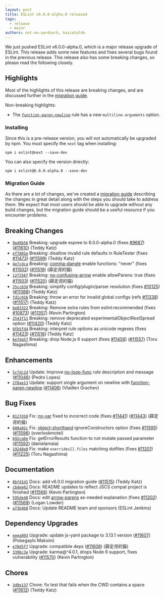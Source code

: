 ```yaml
---
layout: post
title: ESLint v6.0.0-alpha.0 released
tags:
  - release
  - major
authors: not-an-aardvark, kaicataldo
---
```


We just pushed ESLint v6.0.0-alpha.0, which is a major release upgrade of ESLint. This release adds some new features and fixes several bugs found in the previous release. This release also has some breaking changes, so please read the following closely.




## Highlights

Most of the highlights of this release are breaking changes, and are discussed further in the [migration guide](/docs/6.0.0/user-guide/migrating-to-6.0.0).

Non-breaking highlights:

* The [`function-paren-newline`](/docs/rules/function-paren-newline) rule has a new `multiline-arguments` option.

### Installing

Since this is a pre-release version, you will not automatically be upgraded by npm. You must specify the `next` tag when installing:

```
npm i eslint@next --save-dev
```

You can also specify the version directly:

```
npm i eslint@6.0.0-alpha.0 --save-dev
```

### Migration Guide

As there are a lot of changes, we've created a [migration guide](/docs/6.0.0/user-guide/migrating-to-6.0.0) describing the changes in great detail along with the steps you should take to address them. We expect that most users should be able to upgrade without any build changes, but the migration guide should be a useful resource if you encounter problems.




## Breaking Changes


* [`9e49b56`](https://github.com/eslint/eslint/commit/9e49b56c08fd0e449fddab45dfeb0da8d918b460) Breaking: upgrade espree to 6.0.0-alpha.0 (fixes [#9687](https://github.com/eslint/eslint/issues/9687)) ([#11610](https://github.com/eslint/eslint/issues/11610)) (Teddy Katz)
* [`ef7801e`](https://github.com/eslint/eslint/commit/ef7801ea510e12a9ca4963bcc8ec7e3aacc75ff0) Breaking: disallow invalid rule defaults in RuleTester (fixes [#11473](https://github.com/eslint/eslint/issues/11473)) ([#11599](https://github.com/eslint/eslint/issues/11599)) (Teddy Katz)
* [`4e7cdca`](https://github.com/eslint/eslint/commit/4e7cdca571632a3f3c32b39eb03022fe88ca8b30) Breaking: [comma-dangle](/docs/rules/comma-dangle) enable functions: "never" (fixes [#11502](https://github.com/eslint/eslint/issues/11502)) ([#11519](https://github.com/eslint/eslint/issues/11519)) (薛定谔的猫)
* [`12f256f`](https://github.com/eslint/eslint/commit/12f256f22534c4a4e1ca0ba54c37c6db81441461) Breaking: [no-confusing-arrow](/docs/rules/no-confusing-arrow) enable allowParens: true (fixes [#11503](https://github.com/eslint/eslint/issues/11503)) ([#11520](https://github.com/eslint/eslint/issues/11520)) (薛定谔的猫)
* [`25cc63d`](https://github.com/eslint/eslint/commit/25cc63d47e6c0aea8b88589a088c1f0de5f6f1cc) Breaking: simplify config/plugin/parser resolution (fixes [#10125](https://github.com/eslint/eslint/issues/10125)) ([#11388](https://github.com/eslint/eslint/issues/11388)) (Teddy Katz)
* [`fd1c91b`](https://github.com/eslint/eslint/commit/fd1c91b00e8d8c3a83d21e60668d5f1fa61cb214) Breaking: throw an error for invalid global configs (refs [#11338](https://github.com/eslint/eslint/issues/11338)) ([#11517](https://github.com/eslint/eslint/issues/11517)) (Teddy Katz)
* [`be83322`](https://github.com/eslint/eslint/commit/be833229b355eafb90f3e0bbc29bb106e100bed0) Breaking: Remove extra rules from eslint:recommended (fixes [#10873](https://github.com/eslint/eslint/issues/10873)) ([#11357](https://github.com/eslint/eslint/issues/11357)) (Kevin Partington)
* [`2543f11`](https://github.com/eslint/eslint/commit/2543f11dfe8069ed5096073169cf6791d42454db) Breaking: remove deprecated experimentalObjectRestSpread option ([#11420](https://github.com/eslint/eslint/issues/11420)) (Teddy Katz)
* [`0fb5fd4`](https://github.com/eslint/eslint/commit/0fb5fd402334098dc44cbfbb8ab25919da04843d) Breaking: interpret rule options as unicode regexes (fixes [#11423](https://github.com/eslint/eslint/issues/11423)) ([#11516](https://github.com/eslint/eslint/issues/11516)) (Teddy Katz)
* [`6e7da57`](https://github.com/eslint/eslint/commit/6e7da57dddc41830df4aee77e31c4320c1557350) Breaking: drop Node.js 6 support (fixes [#11456](https://github.com/eslint/eslint/issues/11456)) ([#11557](https://github.com/eslint/eslint/issues/11557)) (Toru Nagashima)






## Enhancements


* [`5cfdc2d`](https://github.com/eslint/eslint/commit/5cfdc2d08307c63bec487e76d2f470ef84166867) Update: Improve [no-loop-func](/docs/rules/no-loop-func) rule description and message ([#11046](https://github.com/eslint/eslint/issues/11046)) (Pedro Lopes)
* [`2f8ae13`](https://github.com/eslint/eslint/commit/2f8ae1397eef3625fe66636e95b0b312c6ff8a37) Update: support single argument on newline with [function-paren-newline](/docs/rules/function-paren-newline) ([#11406](https://github.com/eslint/eslint/issues/11406)) (Vladlen Grachev)




## Bug Fixes


* [`0127d10`](https://github.com/eslint/eslint/commit/0127d107590acabfdea4a68b56acbeee6a7b9daa) Fix: [no-var](/docs/rules/no-var) fixed to incorrect code (fixes [#11441](https://github.com/eslint/eslint/issues/11441)) ([#11443](https://github.com/eslint/eslint/issues/11443)) (薛定谔的猫)
* [`608a02c`](https://github.com/eslint/eslint/commit/608a02c60656b96c3219d342eee7e98b55bdd580) Fix: [object-shorthand](/docs/rules/object-shorthand) ignoreConstructors option (fixes [#11595](https://github.com/eslint/eslint/issues/11595)) ([#11596](https://github.com/eslint/eslint/issues/11596)) (overlookmotel)
* [`b92ca6e`](https://github.com/eslint/eslint/commit/b92ca6ea8ae46b92c258921e8b5b40f5035dbc43) Fix: getErrorResults function to not mutate passed parameter ([#11592](https://github.com/eslint/eslint/issues/11592)) (danielamaia)
* [`19248e0`](https://github.com/eslint/eslint/commit/19248e0838425748d75518fe9f0a985587793378) Fix: make `overrides[].files` matching dotfiles (fixes [#11201](https://github.com/eslint/eslint/issues/11201)) ([#11225](https://github.com/eslint/eslint/issues/11225)) (Toru Nagashima)




## Documentation


* [`8bfd1d1`](https://github.com/eslint/eslint/commit/8bfd1d138001d4493180b2fcff3330b42d0bb7cb) Docs: add v6.0.0 migration guide ([#11515](https://github.com/eslint/eslint/issues/11515)) (Teddy Katz)
* [`cbdee62`](https://github.com/eslint/eslint/commit/cbdee6230d22522c37259449467ace16f28ea8e8) Docs: README updates to reflect JSCS compat project is finished ([#11568](https://github.com/eslint/eslint/issues/11568)) (Kevin Partington)
* [`595de40`](https://github.com/eslint/eslint/commit/595de4074fac1b5839f56b29fe0106a7fda7e3e0) Docs: edit [arrow-parens](/docs/rules/arrow-parens) as-needed explanation (fixes [#11202](https://github.com/eslint/eslint/issues/11202)) ([#11569](https://github.com/eslint/eslint/issues/11569)) (Logan Lowder)
* [`a73b4b8`](https://github.com/eslint/eslint/commit/a73b4b8d6398b00bdaf90599d9e6d1c80f000f88) Docs: Update README team and sponsors (ESLint Jenkins)




## Dependency Upgrades


* [`eeea893`](https://github.com/eslint/eslint/commit/eeea89361d48494995446ddb6ee6f049457911ec) Upgrade: update js-yaml package to 3.13.1 version ([#11607](https://github.com/eslint/eslint/issues/11607)) (Pobegaylo Maksim)
* [`e70d5f7`](https://github.com/eslint/eslint/commit/e70d5f7573a9641d7b63394df53a3ef86183445c) Upgrade: compatible deps ([#11608](https://github.com/eslint/eslint/issues/11608)) (薛定谔的猫)
* [`3396c3e`](https://github.com/eslint/eslint/commit/3396c3e2231b5b6e16da8751c22c86c256590f6b) Upgrade: karma@^4.0.1, drops Node 6 support, fixes vulnerability ([#11570](https://github.com/eslint/eslint/issues/11570)) (Kevin Partington)






## Chores


* [`3d9e137`](https://github.com/eslint/eslint/commit/3d9e1372aad1e174b5438e3d6bd75fdefba06bad) Chore: fix test that fails when the CWD contains a space ([#11612](https://github.com/eslint/eslint/issues/11612)) (Teddy Katz)
